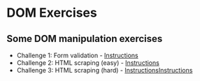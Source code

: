 # DOM Exercises

## Some DOM manipulation exercises

- Challenge 1: Form validation - <a href="challenge-1/instructions.md">Instructions</a>
- Challenge 2: HTML scraping (easy) - <a href="challenge-2/instructions.md">Instructions</a>
- Challenge 3: HTML scraping (hard) - <a href="challenge-3/instructions.md">Instructions</a><a href="challenge-1/instructions.md">Instructions</a>